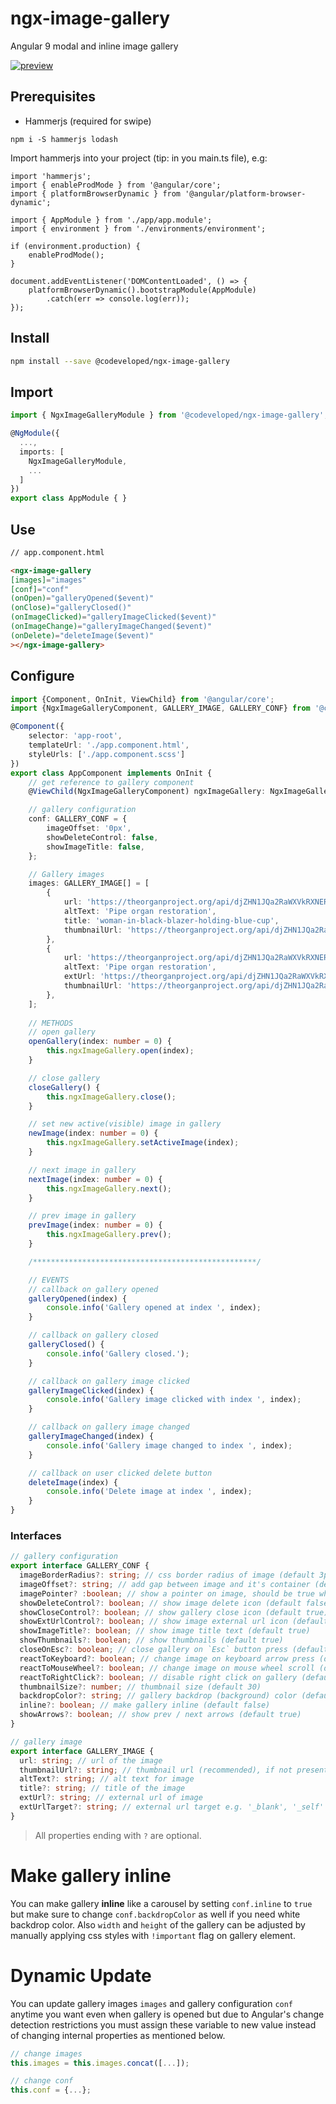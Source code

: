 # ngx-image-gallery
Angular 9 modal and inline image gallery

[![preview](https://i.imgur.com/1gGxBLd.jpg)](https://theorganproject.org/reinsertion)

## Prerequisites

- Hammerjs (required for swipe) 
```
npm i -S hammerjs lodash
```

Import hammerjs into your project (tip: in you main.ts file), e.g:
```
import 'hammerjs';
import { enableProdMode } from '@angular/core';
import { platformBrowserDynamic } from '@angular/platform-browser-dynamic';

import { AppModule } from './app/app.module';
import { environment } from './environments/environment';

if (environment.production) {
    enableProdMode();
}

document.addEventListener('DOMContentLoaded', () => {
    platformBrowserDynamic().bootstrapModule(AppModule)
        .catch(err => console.log(err));
});

```


## Install
```bash
npm install --save @codeveloped/ngx-image-gallery
```

## Import
```typescript
import { NgxImageGalleryModule } from '@codeveloped/ngx-image-gallery';

@NgModule({
  ...,
  imports: [
    NgxImageGalleryModule,
    ...
  ]
})
export class AppModule { }
```

## Use

```html
// app.component.html

<ngx-image-gallery 
[images]="images" 
[conf]="conf"
(onOpen)="galleryOpened($event)"
(onClose)="galleryClosed()"
(onImageClicked)="galleryImageClicked($event)"
(onImageChange)="galleryImageChanged($event)"
(onDelete)="deleteImage($event)"
></ngx-image-gallery>
```

## Configure
```ts
import {Component, OnInit, ViewChild} from '@angular/core';
import {NgxImageGalleryComponent, GALLERY_IMAGE, GALLERY_CONF} from '@codeveloped/ngx-image-gallery';

@Component({
    selector: 'app-root',
    templateUrl: './app.component.html',
    styleUrls: ['./app.component.scss']
})
export class AppComponent implements OnInit {
    // get reference to gallery component
    @ViewChild(NgxImageGalleryComponent) ngxImageGallery: NgxImageGalleryComponent;

    // gallery configuration
    conf: GALLERY_CONF = {
        imageOffset: '0px',
        showDeleteControl: false,
        showImageTitle: false,
    };

    // Gallery images
    images: GALLERY_IMAGE[] = [
        {
            url: 'https://theorganproject.org/api/djZHN1JQa2RaWXVkRXNERndoeFVFZz09/7899',
            altText: 'Pipe organ restoration',
            title: 'woman-in-black-blazer-holding-blue-cup',
            thumbnailUrl: 'https://theorganproject.org/api/djZHN1JQa2RaWXVkRXNERndoeFVFZz09/7899'
        },
        {
            url: 'https://theorganproject.org/api/djZHN1JQa2RaWXVkRXNERndoeFVFZz09/7900',
            altText: 'Pipe organ restoration',
            extUrl: 'https://theorganproject.org/api/djZHN1JQa2RaWXVkRXNERndoeFVFZz09/7899,
            thumbnailUrl: 'https://theorganproject.org/api/djZHN1JQa2RaWXVkRXNERndoeFVFZz09/7899'
        },
    ];
    
    // METHODS
    // open gallery
    openGallery(index: number = 0) {
        this.ngxImageGallery.open(index);
    }

    // close gallery
    closeGallery() {
        this.ngxImageGallery.close();
    }

    // set new active(visible) image in gallery
    newImage(index: number = 0) {
        this.ngxImageGallery.setActiveImage(index);
    }

    // next image in gallery
    nextImage(index: number = 0) {
        this.ngxImageGallery.next();
    }

    // prev image in gallery
    prevImage(index: number = 0) {
        this.ngxImageGallery.prev();
    }

    /**************************************************/

    // EVENTS
    // callback on gallery opened
    galleryOpened(index) {
        console.info('Gallery opened at index ', index);
    }

    // callback on gallery closed
    galleryClosed() {
        console.info('Gallery closed.');
    }

    // callback on gallery image clicked
    galleryImageClicked(index) {
        console.info('Gallery image clicked with index ', index);
    }

    // callback on gallery image changed
    galleryImageChanged(index) {
        console.info('Gallery image changed to index ', index);
    }

    // callback on user clicked delete button
    deleteImage(index) {
        console.info('Delete image at index ', index);
    }
}
```

### Interfaces
```ts
// gallery configuration
export interface GALLERY_CONF {
  imageBorderRadius?: string; // css border radius of image (default 3px)
  imageOffset?: string; // add gap between image and it's container (default 20px)
  imagePointer? :boolean; // show a pointer on image, should be true when handling onImageClick event (default false)
  showDeleteControl?: boolean; // show image delete icon (default false)
  showCloseControl?: boolean; // show gallery close icon (default true)
  showExtUrlControl?: boolean; // show image external url icon (default true)
  showImageTitle?: boolean; // show image title text (default true)
  showThumbnails?: boolean; // show thumbnails (default true)
  closeOnEsc?: boolean; // close gallery on `Esc` button press (default true)
  reactToKeyboard?: boolean; // change image on keyboard arrow press (default true)
  reactToMouseWheel?: boolean; // change image on mouse wheel scroll (default true)
  reactToRightClick?: boolean; // disable right click on gallery (default false)
  thumbnailSize?: number; // thumbnail size (default 30)
  backdropColor?: string; // gallery backdrop (background) color (default rgba(13,13,14,0.85))
  inline?: boolean; // make gallery inline (default false)
  showArrows?: boolean; // show prev / next arrows (default true)
}

// gallery image
export interface GALLERY_IMAGE {
  url: string; // url of the image
  thumbnailUrl?: string; // thumbnail url (recommended), if not present, gallery will use `url` property to get thumbnail image.
  altText?: string; // alt text for image
  title?: string; // title of the image
  extUrl?: string; // external url of image
  extUrlTarget?: string; // external url target e.g. '_blank', '_self' etc.
}
```

> All properties ending with `?` are optional.

# Make gallery inline
You can make gallery **inline** like a carousel by setting `conf.inline` to `true` but make sure to change `conf.backdropColor` as well if you need white backdrop color. Also `width` and `height` of the gallery can be adjusted by manually applying css styles with `!important` flag on gallery element.

# Dynamic Update
You can update gallery images `images` and gallery configuration `conf` anytime you want even when gallery is opened but due to Angular's change detection restrictions you must assign these variable to new value instead of changing internal properties as mentioned below. 

```ts
// change images
this.images = this.images.concat([...]);

// change conf
this.conf = {...};
```
